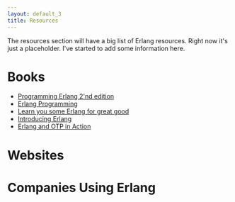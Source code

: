 ```yaml
---
layout: default_3
title: Resources
---
```


The resources section will have a big list of Erlang resources. Right now it's
just a placeholder. I've started to add some information here.

Books
=====
* [Programming Erlang 2'nd edition](https://pragprog.com/book/jaerlang2/programming-erlang)
* [Erlang Programming](http://shop.oreilly.com/product/9780596518189.do)
* [Learn you some Erlang for great good](http://learnyousomeerlang.com/)
* [Introducing Erlang](http://shop.oreilly.com/product/0636920025818.do)
* [Erlang and OTP in Action](http://www.manning.com/logan/)


Websites
=======


Companies Using Erlang
======================
